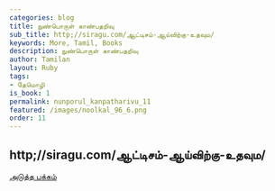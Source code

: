 ```yaml
---
categories: blog
title: நுண்பொருள் காண்பதறிவு
sub_title: http;//siragu.com/ஆட்டிசம்-ஆய்விற்கு-உதவும/
keywords: More, Tamil, Books
description: நுண்பொருள் காண்பதறிவு
author: Tamilan
layout: Ruby
tags:
- தேமொழி
is_book: 1
permalink: nunporul_kanpatharivu_11
featured: /images/noolkal_96_6.png
order: 11
---
```



## http;//siragu.com/ஆட்டிசம்-ஆய்விற்கு-உதவும/

[அடுத்த பக்கம்](nunporul_kanpatharivu_12)